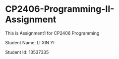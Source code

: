 # CP2406-Programming-II-Assignment

This is Assignment1 for CP2406 Programming

Student Name: LI XIN YI

Student Id: 13537335
